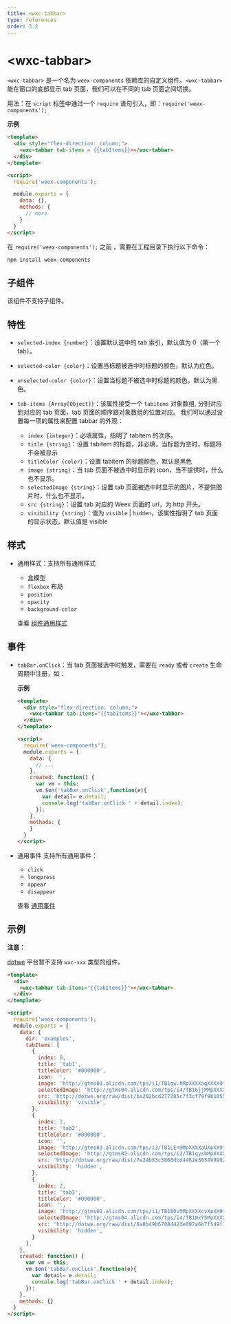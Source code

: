 ```yaml
---
title: <wxc-tabbar>
type: references
order: 3.2
---
```


# &lt;wxc-tabbar&gt;

`<wxc-tabbar>` 是一个名为 `weex-components` 依赖库的自定义组件。`<wxc-tabbar>` 能在窗口的底部显示 tab 页面，我们可以在不同的 tab 页面之间切换。

用法：在 `script` 标签中通过一个 `require` 语句引入，即：`require('weex-components');`

**示例**

```html
<template>
  <div style="flex-direction: column;">
    <wxc-tabbar tab-items = {{tabItems}}></wxc-tabbar>
  </div>
</template>

<script>
  require('weex-components');

  module.exports = {
    data: {},
    methods: {
      // more
    }
  }
</script>
```

在 `require('weex-components');` 之前 ，需要在工程目录下执行以下命令：

```bash
npm install weex-components
```

## 子组件

该组件不支持子组件。

## 特性

- `selected-index {number}`：设置默认选中的 tab 索引，默认值为 0（第一个 tab）。
- `selected-color {color}`：设置当标题被选中时标题的颜色，默认为红色。
- `unselected-color {color}`：设置当标题不被选中时标题的颜色，默认为黑色。
- `tab-items {Array[Object]}`：该属性接受一个 `tabitems` 对象数组, 分别对应到对应的 tab 页面，tab 页面的顺序跟对象数组的位置对应。
  我们可以通过设置每一项的属性来配置 tabbar 的外观：

  - `index {integer}`：必填属性，指明了 tabitem 的次序。
  - `title {string}`：设置 tabitem 的标题，非必填，当标题为空时，标题将不会被显示
  - `titleColor {color}`：设置 tabitem 的标题颜色，默认是黑色
  - `image {string}`：当 tab 页面不被选中时显示的 icon，当不提供时，什么也不显示。
  - `selectedImage {string}`：设置 tab 页面被选中时显示的图片，不提供图片时，什么也不显示。
  - `src {string}`：设置 tab 对应的 Weex 页面的 url，为 http 开头。
  - `visibility {string}`：值为 `visible` | `hidden`，该属性指明了 tab 页面的显示状态，默认值是 visible

## 样式

- 通用样式：支持所有通用样式

  - 盒模型
  - `flexbox` 布局
  - `position`
  - `opacity`
  - `background-color`

  查看 [组件通用样式](https://alibaba.github.io/weex/cn/doc/references/common-style.html)

## 事件

- `tabBar.onClick`：当 tab 页面被选中时触发，需要在 `ready` 或者 `create` 生命周期中注册，如：

  **示例**

  ```html
  <template>
    <div style="flex-direction: column;">
      <wxc-tabbar tab-items="{{tabItems}}"></wxc-tabbar>
    </div>
  </template>

  <script>
    require('weex-components');
    module.exports = {
      data: {
        // ...
      },
      created: function() {
        var vm = this;
        vm.$on('tabBar.onClick',function(e){
          var detail= e.detail;
          console.log('tabBar.onClick ' + detail.index);
        });
      },
      methods: {
      }
    }
  </script>
  ```

- 通用事件
  支持所有通用事件：

  - `click`
  - `longpress`
  - `appear`
  - `disappear`

  查看 [通用事件](https://alibaba.github.io/weex/cn/doc/references/common-event.html)

## 示例

**注意：**

[dotwe](http://dotwe.org) 平台暂不支持 `wxc-xxx` 类型的组件。

```html
<template>
  <div>
    <wxc-tabbar tab-items="{{tabItems}}"></wxc-tabbar>
  </div>
</template>

<script>
  require('weex-components');
  module.exports = {
    data: {
      dir: 'examples',
      tabItems: [
        {
          index: 0,
          title: 'tab1',
          titleColor: '#000000',
          icon: '',
          image: 'http://gtms01.alicdn.com/tps/i1/TB1qw.hMpXXXXagXXXX9t7RGVXX-46-46.png',
          selectedImage: 'http://gtms04.alicdn.com/tps/i4/TB16jjPMpXXXXazXVXX9t7RGVXX-46-46.png',
          src: 'http://dotwe.org/raw/dist/ba202bcd277285c7f3cf79f9b1055dce.js?itemId=tab1',
          visibility: 'visible',
        },
        {
          index: 1,
          title: 'tab2',
          titleColor: '#000000',
          icon: '',
          image: 'http://gtms03.alicdn.com/tps/i3/TB1LEn9MpXXXXaUXpXX9t7RGVXX-46-46.png',
          selectedImage: 'http://gtms02.alicdn.com/tps/i2/TB1qysbMpXXXXcnXXXX9t7RGVXX-46-46.png',
          src: 'http://dotwe.org/raw/dist/7e24b83c5868dbd4462e30549999245d.js?itemId=tab2',
          visibility: 'hidden',
        },
        {
          index: 2,
          title: 'tab3',
          titleColor: '#000000',
          icon: '',
          image: 'http://gtms01.alicdn.com/tps/i1/TB1B0v5MpXXXXcvXpXX9t7RGVXX-46-46.png',
          selectedImage: 'http://gtms04.alicdn.com/tps/i4/TB1NxY5MpXXXXcrXpXX9t7RGVXX-46-46.png',
          src: 'http://dotwe.org/raw/dist/8a8b49b67084423e097a6b7f549f1453.js?itemId=tab3',
          visibility: 'hidden',
        }
      ],
    },
    created: function() {
      var vm = this;
      vm.$on('tabBar.onClick',function(e){
        var detail= e.detail;
        console.log('tabBar.onClick ' + detail.index);
      });
    },
    methods: {}
  }
</script>
```
